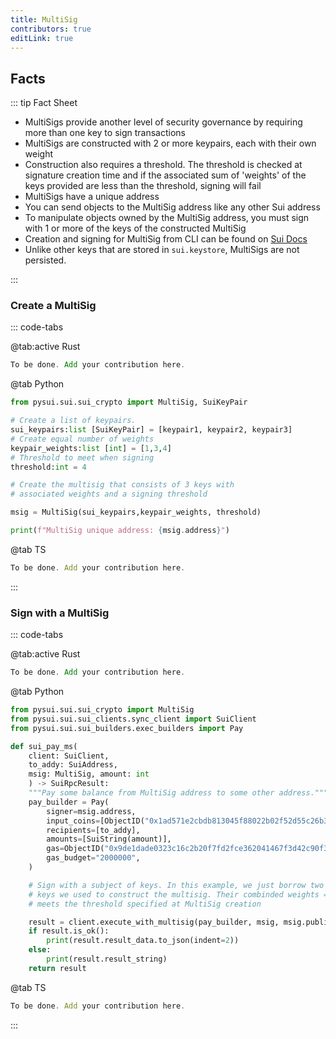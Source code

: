 ```yaml
---
title: MultiSig
contributors: true
editLink: true
---
```


## Facts

::: tip Fact Sheet

- MultiSigs provide another level of security governance by requiring more than one key to sign transactions
- MultiSigs are constructed with 2 or more keypairs, each with their own weight
- Construction also requires a threshold. The threshold is checked at signature creation time and if the
  associated sum of 'weights' of the keys provided are less than the threshold, signing will fail
- MultiSigs have a unique address
- You can send objects to the MultiSig address like any other Sui address
- To manipulate objects owned by the MultiSig address, you must sign with 1 or more of the keys of the constructed MultiSig
- Creation and signing for MultiSig from CLI can be found on [Sui Docs](https://docs.sui.io/testnet/learn/cryptography/sui-multisig)
- Unlike other keys that are stored in `sui.keystore`, MultiSigs are not persisted.

:::

### Create a MultiSig

::: code-tabs

@tab:active Rust

```Rust
To be done. Add your contribution here.
```

@tab Python

```python
from pysui.sui.sui_crypto import MultiSig, SuiKeyPair

# Create a list of keypairs.
sui_keypairs:list [SuiKeyPair] = [keypair1, keypair2, keypair3]
# Create equal number of weights
keypair_weights:list [int] = [1,3,4]
# Threshold to meet when signing
threshold:int = 4

# Create the multisig that consists of 3 keys with
# associated weights and a signing threshold

msig = MultiSig(sui_keypairs,keypair_weights, threshold)

print(f"MultiSig unique address: {msig.address}")

```

@tab TS

```ts
To be done. Add your contribution here.
```

:::

### Sign with a MultiSig

::: code-tabs

@tab:active Rust

```Rust
To be done. Add your contribution here.
```

@tab Python

```python
from pysui.sui.sui_crypto import MultiSig
from pysui.sui.sui_clients.sync_client import SuiClient
from pysui.sui.sui_builders.exec_builders import Pay

def sui_pay_ms(
    client: SuiClient,
    to_addy: SuiAddress,
    msig: MultiSig, amount: int
    ) -> SuiRpcResult:
    """Pay some balance from MultiSig address to some other address."""
    pay_builder = Pay(
        signer=msig.address,
        input_coins=[ObjectID("0x1ad571e2cbdb813045f88022b02f52d55c26b3118088a293ac3063241b9f6470")],
        recipients=[to_addy],
        amounts=[SuiString(amount)],
        gas=ObjectID("0x9de1dade0323c16c2b20f7fd2fce362041467f3d42c90f3f8445f8a8b435558d"),
        gas_budget="2000000",
    )

    # Sign with a subject of keys. In this example, we just borrow two of the 3
    # keys we used to construct the multisig. Their combinded weights = 4 which
    # meets the threshold specified at MultiSig creation

    result = client.execute_with_multisig(pay_builder, msig, msig.public_keys[0:2])
    if result.is_ok():
        print(result.result_data.to_json(indent=2))
    else:
        print(result.result_string)
    return result
```

@tab TS

```ts
To be done. Add your contribution here.
```

:::
